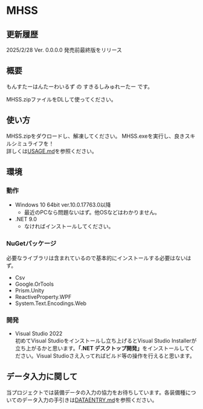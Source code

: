 # MHSS
## 更新履歴
2025/2/28 Ver. 0.0.0.0 発売前最終版をリリース

## 概要
もんすたーはんたーわいるず の すきるしみゅれーたー です。

MHSS.zipファイルをDLして使ってください。

## 使い方
MHSS.zipをダウロードし、解凍してください。
MHSS.exeを実行し、良きスキルシミュライフを！  
詳しくは[USAGE.md](./USAGE.md)を参照ください。

## 環境
### 動作
- Windows 10 64bit ver.10.0.17763.0以降
  - 最近のPCなら問題ないはず。他OSなどはわかりません。
- .NET 9.0
  - なければインストールしてください。

### NuGetパッケージ
必要なライブラリは含まれているので基本的にインストールする必要はないはず。
- Csv
- Google.OrTools
- Prism.Unity
- ReactiveProperty.WPF
- <span>System.Text.Encodings.Web</span>

### 開発
- Visual Studio 2022  
初めてVisual Studioをインストールし立ち上げるとVisual Studio Installerが立ち上がるかと思います。<b>「.NET デスクトップ開発」</b>をインストールしてください。Visual Studioさえ入ってればビルド等の操作を行えると思います。

## データ入力に関して
当プロジェクトでは装備データの入力の協力をお待ちしています。各装備種についてのデータ入力の手引きは[DATAENTRY.md](./DATAENTRY.md)を参照ください。
